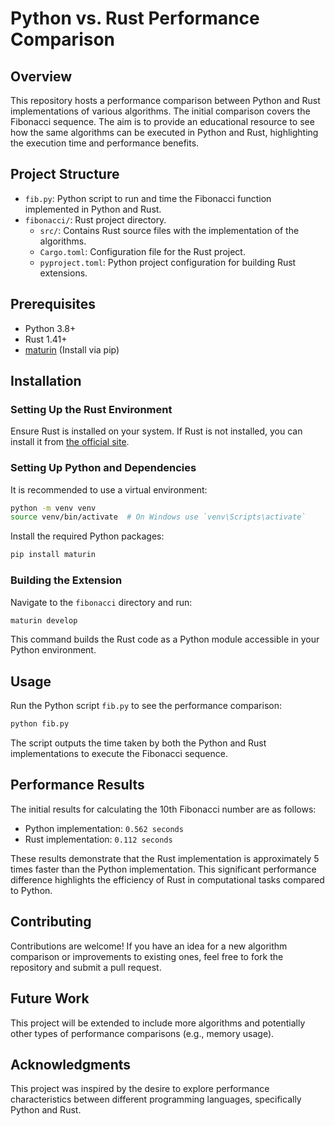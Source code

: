 # Python vs. Rust Performance Comparison

## Overview

This repository hosts a performance comparison between Python and Rust implementations of various algorithms. The initial comparison covers the Fibonacci sequence. The aim is to provide an educational resource to see how the same algorithms can be executed in Python and Rust, highlighting the execution time and performance benefits.

## Project Structure

- `fib.py`: Python script to run and time the Fibonacci function implemented in Python and Rust.
- `fibonacci/`: Rust project directory.
  - `src/`: Contains Rust source files with the implementation of the algorithms.
  - `Cargo.toml`: Configuration file for the Rust project.
  - `pyproject.toml`: Python project configuration for building Rust extensions.

## Prerequisites

- Python 3.8+
- Rust 1.41+
- [maturin](https://github.com/PyO3/maturin) (Install via pip)

## Installation

### Setting Up the Rust Environment

Ensure Rust is installed on your system. If Rust is not installed, you can install it from [the official site](https://www.rust-lang.org/tools/install).

### Setting Up Python and Dependencies

It is recommended to use a virtual environment:

```zsh
python -m venv venv
source venv/bin/activate  # On Windows use `venv\Scripts\activate`
```

Install the required Python packages:

```zsh
pip install maturin
```

### Building the Extension

Navigate to the `fibonacci` directory and run:

```zsh
maturin develop
```

This command builds the Rust code as a Python module accessible in your Python environment.

## Usage

Run the Python script `fib.py` to see the performance comparison:

```zsh
python fib.py
```

The script outputs the time taken by both the Python and Rust implementations to execute the Fibonacci sequence.

## Performance Results

The initial results for calculating the 10th Fibonacci number are as follows:

- Python implementation: `0.562 seconds`
- Rust implementation: `0.112 seconds`

These results demonstrate that the Rust implementation is approximately 5 times faster than the Python implementation. This significant performance difference highlights the efficiency of Rust in computational tasks compared to Python.

## Contributing

Contributions are welcome! If you have an idea for a new algorithm comparison or improvements to existing ones, feel free to fork the repository and submit a pull request.

## Future Work

This project will be extended to include more algorithms and potentially other types of performance comparisons (e.g., memory usage).

## Acknowledgments

This project was inspired by the desire to explore performance characteristics between different programming languages, specifically Python and Rust.
